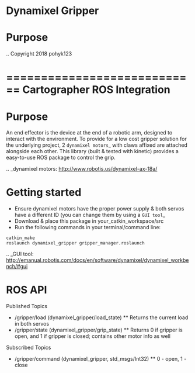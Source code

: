 # Dynamixel Gripper
# Purpose


.. Copyright 2018 pohyk123

============================
Cartographer ROS Integration
============================

Purpose
=======

An end effector is the device at the end of a robotic arm, designed to interact with the environment. To provide for a low cost gripper solution for the underlying project, 2 `dynamixel motors`_ with claws affixed are attached alongside each other. This library (built & tested with kinetic) provides a easy-to-use ROS package to control the grip.

.. _dynamixel motors: http://www.robotis.us/dynamixel-ax-18a/

Getting started
===============

* Ensure dynamixel motors have the proper power supply & both servos have a different ID (you can change them by using a `GUI tool`_
* Download & place this package in your_catkin_workspace/src
* Run the following commands in your terminal/command line:
```
catkin_make
roslaunch dynamixel_gripper gripper_manager.roslaunch
```

.. _GUI tool: http://emanual.robotis.com/docs/en/software/dynamixel/dynamixel_workbench/#gui

ROS API
===============

Published Topics
* /gripper/load (dynamixel_gripper/load_state)
** Returns the current load in both servos
* /gripper/state (dynamixel_gripper/grip_state)
** Returns 0 if gripper is open, and 1 if gripper is closed; contains other motor info as well

Subscribed Topics
* /gripper/command (dynamixel_gripper, std_msgs/Int32)
** 0 - open, 1 - close
